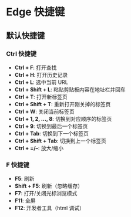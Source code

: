 # Edge 快捷键

## 默认快捷键

### Ctrl 快捷键

- **Ctrl + F**: 打开查找
- **Ctrl + H**: 打开历史记录
- **Ctrl + L**: 选中当前 URL
- **Ctrl + Shift + L**: 粘贴剪贴板内容在地址栏并回车
- **Ctrl + T**: 打开新标签页
- **Ctrl + Shift + T**: 重新打开刚关掉的标签页
- **Ctrl + W**: 关闭当前标签页
- **Ctrl + 1, 2, ..., 8**: 切换到对应顺序的标签页
- **Ctrl + 9**: 切换到最后一个标签页
- **Ctrl + Tab**: 切换到下一个标签页
- **Ctrl + Shift + Tab**: 切换到上一个标签页
- **Ctrl + =/&ndash;**: 放大/缩小

### F 快捷键

- **F5**: 刷新
- **Shift + F5**: 刷新（忽略缓存）
- **F7**: 打开/关闭光标浏览模式
- **F11**: 全屏
- **F12**: 开发者工具（html 调试）